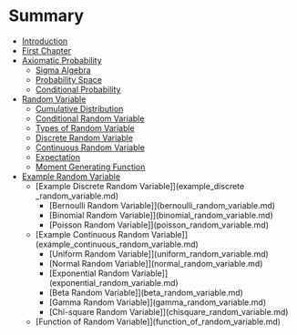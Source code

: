 # Summary

* [Introduction](README.md)
* [First Chapter](chapter1.md)
* [Axiomatic Probability](chapter2.md)
   * [Sigma Algebra](sigma_algebra.md)
   * [Probability Space](probability_space.md)
   * [Conditional Probability](conditional_probability.md)
* [Random Variable](chapter3.md)
   * [Cumulative Distribution](cumulative_distribution.md)
   * [Conditional Random Variable](conditional_random_variable.md)
   * [Types of Random Variable](types_of_random_variable.md)
   * [Discrete Random Variable](discrete_random_variable.md)
   * [Continuous Random Variable](continuous_random_variable.md)
   * [Expectation](expection.md)
   * [Moment Generating Function](moment_generating_function.md)
* [Example Random Variable](chapter4.md)
   * [Example Discrete Random Variable]](example_discrete _random_variable.md)
       * [Bernoulli Random Variable]](bernoulli_random_variable.md)
       * [Binomial Random Variable]](binomial_random_variable.md)
       * [Poisson Random Variable]](poisson_random_variable.md)
   * [Example Continuous Random Variable]](example_continuous_random_variable.md)
       * [Uniform Random Variable]](uniform_random_variable.md)
       * [Normal Random Variable]](normal_random_variable.md)
       * [Exponential Random Variable]](exponential_random_variable.md)
       * [Beta Random Variable]](beta_random_variable.md)
       * [Gamma Random Variable]](gamma_random_variable.md)
       * [Chi-square Random Variable]](chisquare_random_variable.md)
   * [Function of Random Variable]](function_of_random_variable.md)

